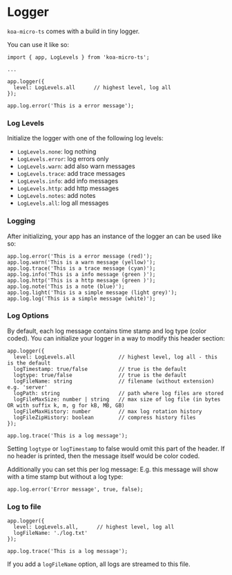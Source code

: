 # Logger

`koa-micro-ts` comes with a build in tiny logger.

You can use it like so:

```
import { app, LogLevels } from 'koa-micro-ts';

...

app.logger({
  level: LogLevels.all      // highest level, log all
});

app.log.error('This is a error message');
```

### Log Levels

Initialize the logger with one of the following log levels:

- `LogLevels.none`: log nothing
- `LogLevels.error`: log errors only
- `LogLevels.warn`: add also warn messages
- `LogLevels.trace`: add trace messages
- `LogLevels.info`: add info messages
- `LogLevels.http`: add http messages
- `LogLevels.notes`: add notes
- `LogLevels.all`: log all messages

### Logging

After initializing, your app has an instance of the logger an can be used like so:

```
app.log.error('This is a error message (red)');
app.log.warn('This is a warn message (yellow)');
app.log.trace('This is a trace message (cyan)');
app.log.info('This is a info message (green )');
app.log.http('This is a http message (green )');
app.log.note('This is a note (blue)');
app.log.light('This is a simple message (light grey)');
app.log.log('This is a simple message (white)');
```

### Log Options

By default, each log message contains time stamp and log type (color coded). You can initialize your logger in a way to modify this header section:

```
app.logger({
  level: LogLevels.all              // highest level, log all - this is the default
  logTimestamp: true/false          // true is the default
  logtype: true/false               // true is the default
  logFileName: string               // filename (without extension) e.g. 'server'
  logPath: string                   // path where log files are stored
  logFileMaxSize: number | string   // max size of log file (in bytes OR with suffix k, m, g for kB, MB, GB)
  logFileMaxHistory: number         // max log rotation history
  logFileZipHistory: boolean        // compress history files
});

app.log.trace('This is a log message');
```

Setting `logtype` or `logTimestamp` to false would omit this part of the header. If no header is printed, then the message itself would be color coded.

Additionally you can set this per log message: E.g. this message will show with a time stamp but without a log type:

```
app.log.error('Error message', true, false);
```

### Log to file

```
app.logger({
  level: LogLevels.all,      // highest level, log all
  logFileName: './log.txt'
});

app.log.trace('This is a log message');
```

If you add a `logFileName` option, all logs are streamed to this file.
